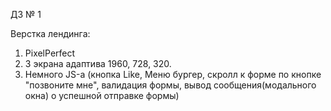 ДЗ № 1

Верстка лендинга:

1. PixelPerfect
2. 3 экрана адаптива 1960, 728, 320.
3. Немного JS-а (кнопка Like, Меню бургер, скролл к форме по кнопке "позвоните мне", валидация формы, вывод сообщения(модального окна) о успешной отправке формы)
